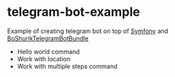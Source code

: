 telegram-bot-example
====================

Example of creating telegram bot on top of [Symfony][1] and [BoShurikTelegramBotBundle][2]

- Hello world command
- Work with location
- Work with multiple steps command

[1]: http://symfony.com
[2]: https://github.com/BoShurik/TelegramBotBundle